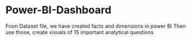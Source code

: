 # Power-BI-Dashboard
From Dataset file, we have created facts and dimensions in power BI
Then use those, create visuals of 15 important analytical questions
